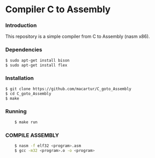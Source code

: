 # Compiler C to Assembly

### Introduction
This repository is a simple compiler from C to Assembly (nasm x86).


### Dependencies
```sh
$ sudo apt-get install bison
$ sudo apt-get install flex
```
### Installation
```sh
$ git clone https://github.com/macartur/C_goto_Assembly
$ cd C_goto_Assembly
$ make
```

### Running
```sh
    $ make run
```

### COMPILE ASSEMBLY
```sh
    $ nasm -f elf32 <program>.asm
    $ gcc -m32 <program>.o -o <program>
```
